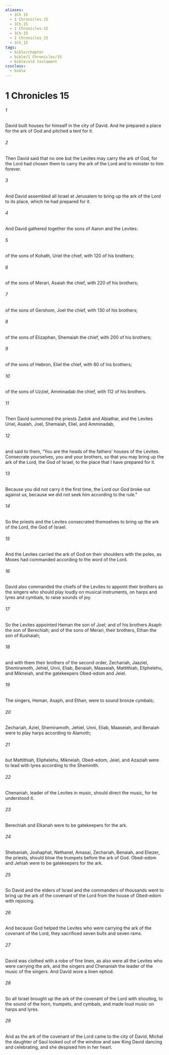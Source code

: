 ```yaml
---
aliases:
  - 1Ch 15
  - 1 Chronicles.15
  - 1Ch.15
  - 1 Chronicles-15
  - 1Ch-15
  - 1 Chronicles_15
  - 1Ch_15
tags:
  - bible/chapter
  - bible/1 Chronicles/15
  - bible/old testament
cssclass:
  - bible
---
```


# 1 Chronicles 15

###### 1
David built houses for himself in the city of David. And he prepared a place for the ark of God and pitched a tent for it.
###### 2
Then David said that no one but the Levites may carry the ark of God, for the Lord had chosen them to carry the ark of the Lord and to minister to him forever.
###### 3
And David assembled all Israel at Jerusalem to bring up the ark of the Lord to its place, which he had prepared for it.
###### 4
And David gathered together the sons of Aaron and the Levites:
###### 5
of the sons of Kohath, Uriel the chief, with 120 of his brothers;
###### 6
of the sons of Merari, Asaiah the chief, with 220 of his brothers;
###### 7
of the sons of Gershom, Joel the chief, with 130 of his brothers;
###### 8
of the sons of Elizaphan, Shemaiah the chief, with 200 of his brothers;
###### 9
of the sons of Hebron, Eliel the chief, with 80 of his brothers;
###### 10
of the sons of Uzziel, Amminadab the chief, with 112 of his brothers.
###### 11
Then David summoned the priests Zadok and Abiathar, and the Levites Uriel, Asaiah, Joel, Shemaiah, Eliel, and Amminadab,
###### 12
and said to them, “You are the heads of the fathers’ houses of the Levites. Consecrate yourselves, you and your brothers, so that you may bring up the ark of the Lord, the God of Israel, to the place that I have prepared for it.
###### 13
Because you did not carry it the first time, the Lord our God broke out against us, because we did not seek him according to the rule.”
###### 14
So the priests and the Levites consecrated themselves to bring up the ark of the Lord, the God of Israel.
###### 15
And the Levites carried the ark of God on their shoulders with the poles, as Moses had commanded according to the word of the Lord.
###### 16
David also commanded the chiefs of the Levites to appoint their brothers as the singers who should play loudly on musical instruments, on harps and lyres and cymbals, to raise sounds of joy.
###### 17
So the Levites appointed Heman the son of Joel; and of his brothers Asaph the son of Berechiah; and of the sons of Merari, their brothers, Ethan the son of Kushaiah;
###### 18
and with them their brothers of the second order, Zechariah, Jaaziel, Shemiramoth, Jehiel, Unni, Eliab, Benaiah, Maaseiah, Mattithiah, Eliphelehu, and Mikneiah, and the gatekeepers Obed-edom and Jeiel.
###### 19
The singers, Heman, Asaph, and Ethan, were to sound bronze cymbals;
###### 20
Zechariah, Aziel, Shemiramoth, Jehiel, Unni, Eliab, Maaseiah, and Benaiah were to play harps according to Alamoth;
###### 21
but Mattithiah, Eliphelehu, Mikneiah, Obed-edom, Jeiel, and Azaziah were to lead with lyres according to the Sheminith.
###### 22
Chenaniah, leader of the Levites in music, should direct the music, for he understood it.
###### 23
Berechiah and Elkanah were to be gatekeepers for the ark.
###### 24
Shebaniah, Joshaphat, Nethanel, Amasai, Zechariah, Benaiah, and Eliezer, the priests, should blow the trumpets before the ark of God. Obed-edom and Jehiah were to be gatekeepers for the ark.
###### 25
So David and the elders of Israel and the commanders of thousands went to bring up the ark of the covenant of the Lord from the house of Obed-edom with rejoicing.
###### 26
And because God helped the Levites who were carrying the ark of the covenant of the Lord, they sacrificed seven bulls and seven rams.
###### 27
David was clothed with a robe of fine linen, as also were all the Levites who were carrying the ark, and the singers and Chenaniah the leader of the music of the singers. And David wore a linen ephod.
###### 28
So all Israel brought up the ark of the covenant of the Lord with shouting, to the sound of the horn, trumpets, and cymbals, and made loud music on harps and lyres.
###### 29
And as the ark of the covenant of the Lord came to the city of David, Michal the daughter of Saul looked out of the window and saw King David dancing and celebrating, and she despised him in her heart.



